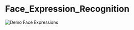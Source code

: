 # Face_Expression_Recognition
![Demo Face Expressions](https://s7.gifyu.com/images/20200725_1533591.gif)
